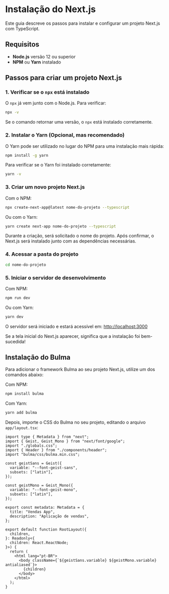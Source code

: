 # Instalação do Next.js

Este guia descreve os passos para instalar e configurar um projeto Next.js com TypeScript.

## Requisitos
- **Node.js** versão 12 ou superior
- **NPM** ou **Yarn** instalado

## Passos para criar um projeto Next.js

### 1. Verificar se o `npx` está instalado
O `npx` já vem junto com o Node.js. Para verificar:
```sh
npx -v
```
Se o comando retornar uma versão, o `npx` está instalado corretamente.

### 2. Instalar o Yarn (Opcional, mas recomendado)
O Yarn pode ser utilizado no lugar do NPM para uma instalação mais rápida:
```sh
npm install -g yarn
```
Para verificar se o Yarn foi instalado corretamente:
```sh
yarn -v
```

### 3. Criar um novo projeto Next.js
Com o NPM:
```sh
npx create-next-app@latest nome-do-projeto --typescript
```
Ou com o Yarn:
```sh
yarn create next-app nome-do-projeto --typescript
```

Durante a criação, será solicitado o nome do projeto. Após confirmar, o Next.js será instalado junto com as dependências necessárias.

### 4. Acessar a pasta do projeto
```sh
cd nome-do-projeto
```

### 5. Iniciar o servidor de desenvolvimento
Com NPM:
```sh
npm run dev
```
Ou com Yarn:
```sh
yarn dev
```

O servidor será iniciado e estará acessível em: [http://localhost:3000](http://localhost:3000)

Se a tela inicial do Next.js aparecer, significa que a instalação foi bem-sucedida!

## Instalação do Bulma
Para adicionar o framework Bulma ao seu projeto Next.js, utilize um dos comandos abaixo:

Com NPM:
```sh
npm install bulma
```

Com Yarn:
```sh
yarn add bulma
```

Depois, importe o CSS do Bulma no seu projeto, editando o arquivo `app/layout.tsx`:

```tsx
import type { Metadata } from "next";
import { Geist, Geist_Mono } from "next/font/google";
import "./globals.css";
import { Header } from "./components/header";
import "bulma/css/bulma.min.css";

const geistSans = Geist({
  variable: "--font-geist-sans",
  subsets: ["latin"],
});

const geistMono = Geist_Mono({
  variable: "--font-geist-mono",
  subsets: ["latin"],
});

export const metadata: Metadata = {
  title: "Vendas App",
  description: "Aplicação de vendas",
};

export default function RootLayout({
  children,
}: Readonly<{
  children: React.ReactNode;
}>) {
  return (
    <html lang="pt-BR">
      <body className={`${geistSans.variable} ${geistMono.variable} antialiased`}>
        {children}
      </body>
    </html>
  );
}

```

